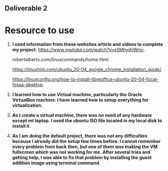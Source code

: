 ## Deliverable 2
# Resource to use
1. **I used information from these websites article and videos to complete my project:** 
   https://www.youtube.com/watch?v=x5MhydijWmc.
 
   robertalberto.com/linuxcommands/home.html.

   https://linuxhint.com/ubuntu_20-04_google_chrome_installation_guide/.

   https://linuxconfig.org/how-to-install-libreoffice-ubuntu-20-04-focal-fossa-desktop. 

2. **I learned how to use Virtual machine, particularly the Oracle VirtualBox machine. I have learned how to setup everything for virtualization.**

3. **As I create a virtual machine, there was no need of any hardware except mt laptop. I used the ubuntu ISO file located in my local disk to install it**.
   
4. **As I am doing the default project, there was not any difficulties because I already did the setup few times before. I cannot remember every problem from back then, but one of them was making the VM fullscreen which was not working for me. After several tries and getting help, I was able to fix that problem by installing the guest addition image using terminal command.**

